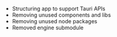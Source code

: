  - Structuring app to support Tauri APIs
 - Removing unused components and libs
 - Removing unused node packages
 - Removed engine submodule